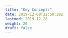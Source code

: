 ```yaml
---
title: "Key Concepts"
date: 2019-12-08T22:50:28Z
lastmod: 2019-12-28
weight: 20
draft: false
---
```


